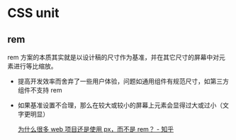 # CSS unit

## rem

rem 方案的本质其实就是以设计稿的尺寸作为基准，并在其它尺寸的屏幕中对元素进行等比缩放。

- 提高开发效率而舍弃了一些用户体验，问题如通用组件有规范尺寸，如第三方组件不支持 rem
- 如果基准设置不合理，那么在较大或较小的屏幕上元素会显得过大或过小（文字更明显）

  [为什么很多 web 项目还是使用 px，而不是 rem？ - 知乎](https://www.zhihu.com/question/313971223/answer/611789506)
